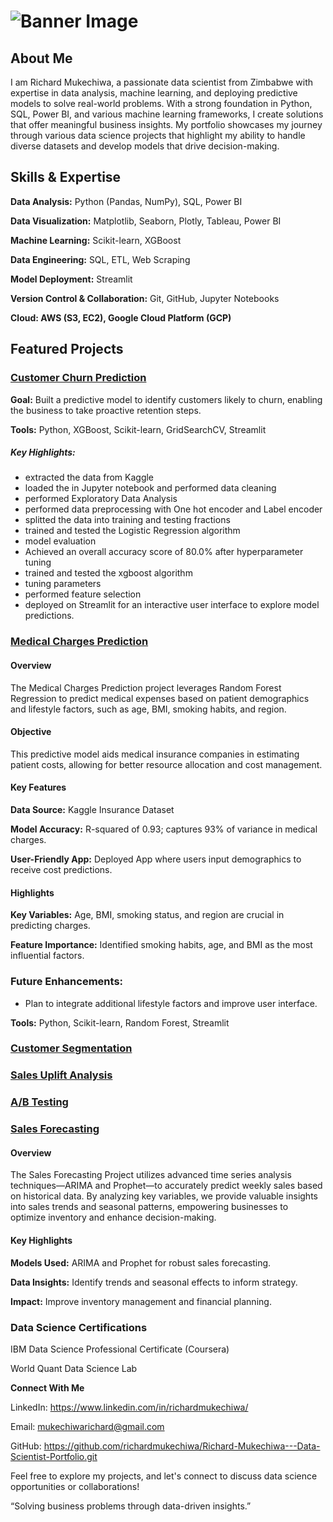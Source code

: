 # ![Banner Image](https://github.com/richardmukechiwa/Richard-Mukechiwa---Data-Scientist-Portfolio/blob/main/RichardMukechiwa-DataScientistBuildingSolutionsthroughData-ezgif.com-video-to-gif-converter.gif)


## **About Me**

I am Richard Mukechiwa, a passionate data scientist from Zimbabwe with expertise in data analysis, machine learning, and deploying predictive models to solve real-world problems. With a strong foundation in Python, SQL, Power BI, and various machine learning frameworks, I create solutions that offer meaningful business insights. My portfolio showcases my journey through various data science projects that highlight my ability to handle diverse datasets and develop models that drive decision-making.

## **Skills & Expertise**

**Data Analysis:** Python (Pandas, NumPy), SQL, Power BI

**Data Visualization:** Matplotlib, Seaborn, Plotly, Tableau, Power BI

**Machine Learning:** Scikit-learn, XGBoost

**Data Engineering:** SQL, ETL, Web Scraping

**Model Deployment:** Streamlit

**Version Control & Collaboration:** Git, GitHub, Jupyter Notebooks

**Cloud: AWS (S3, EC2), Google Cloud Platform (GCP)**

## **Featured Projects**

### [Customer Churn Prediction](https://github.com/richardmukechiwa/Churn-Prediction-Classification-Model.git)
   
**Goal:** Built a predictive model to identify customers likely to churn, enabling the business to take proactive retention steps.

**Tools:** Python, XGBoost, Scikit-learn, GridSearchCV, Streamlit

##### **Key Highlights:**
- extracted the data from Kaggle
- loaded the in Jupyter notebook  and performed data cleaning
- performed Exploratory Data Analysis
- performed data preprocessing with One hot encoder and Label encoder
- splitted the data into training and testing fractions
- trained  and tested the Logistic Regression algorithm
- model evaluation
- Achieved an overall accuracy score of 80.0% after hyperparameter tuning
- trained and tested the xgboost algorithm
- tuning parameters
- performed feature selection
- deployed on Streamlit for an interactive user interface to explore model predictions.


### [Medical Charges Prediction](https://github.com/richardmukechiwa/Medical_Charges-Prediction-Random-Forest-Regression.git)

#### Overview

The Medical Charges Prediction project leverages Random Forest Regression to predict medical expenses based on patient demographics and lifestyle factors, such as age, BMI, smoking habits, and region.

#### Objective

This predictive model aids medical insurance companies in estimating patient costs, allowing for better resource allocation and cost management.

#### Key Features

**Data Source:** Kaggle Insurance Dataset

**Model Accuracy:** R-squared of 0.93; captures 93% of variance in medical charges.

**User-Friendly App:** Deployed App where users input demographics to receive cost predictions.

#### Highlights

**Key Variables:** Age, BMI, smoking status, and region are crucial in predicting charges.

**Feature Importance:** Identified smoking habits, age, and BMI as the most influential factors.

### Future Enhancements:  

- Plan to integrate additional lifestyle factors and improve user interface.

**Tools:**  Python, Scikit-learn, Random Forest, Streamlit

### [Customer Segmentation](https://github.com/richardmukechiwa/Customer-Segmentation.git)

### [Sales Uplift Analysis](https://github.com/richardmukechiwa/Sales-Uplift-Analysis-for-Online-Retail-Causal-Impact-Analysis.git)
### [A/B Testing](https://github.com/richardmukechiwa/A-B-Testing-Project.git)

### [Sales Forecasting](https://github.com/richardmukechiwa/Sales-Forecasting-Time-Series)

#### Overview

The Sales Forecasting Project utilizes advanced time series analysis techniques—ARIMA and Prophet—to accurately predict weekly sales based on historical data. By analyzing key variables, we provide valuable insights into sales trends and seasonal patterns, empowering businesses to optimize inventory and enhance decision-making.

#### Key Highlights

**Models Used:** ARIMA and Prophet for robust sales forecasting.

**Data Insights:** Identify trends and seasonal effects to inform strategy.

**Impact:** Improve inventory management and financial planning.


### Data Science Certifications

IBM Data Science Professional Certificate (Coursera)

World Quant Data Science Lab



**Connect With Me**

LinkedIn: https://www.linkedin.com/in/richardmukechiwa/

Email: mukechiwarichard@gmail.com

GitHub: https://github.com/richardmukechiwa/Richard-Mukechiwa---Data-Scientist-Portfolio.git

Feel free to explore my projects, and let's connect to discuss data science opportunities or collaborations!

“Solving business problems through data-driven insights.”







